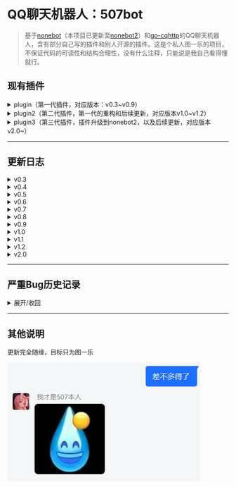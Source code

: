 # QQ聊天机器人：507bot

> 基于[nonebot](https://github.com/nonebot/nonebot)（本项目已更新至[nonebot2](https://github.com/nonebot/nonebot2)）和[go-cqhttp](https://github.com/Mrs4s/go-cqhttp)的QQ聊天机器人，含有部分自己写的插件和别人开源的插件。这是个私人图一乐的项目，不保证代码的可读性和结构合理性，没有什么注释，只能说是我自己看得懂就行。


## 现有插件

<details>
<summary>plugin（第一代插件，对应版本：v0.3~v0.9）</summary>


|    插件名称    |                           插件功能                           |                           插件来源                           |                           特殊说明                           |
| :------------: | :----------------------------------------------------------: | :----------------------------------------------------------: | :----------------------------------------------------------: |
| arknight_gacha |           模拟明日方舟十连抽卡（卡池很久没更新了）           |                           自己写的                           |                  只支持所有角色均无up的情况                  |
|     baidu      |                       让我帮你百度一下                       |     [DeltaBot](https://github.com/233a344a455/DeltaBot)      |                           见原作者                           |
|    bilibili    |              推送b站主播的动态（含视频和直播）               | [QQBot_bilibili](https://github.com/wxz97121/QQBot_bilibili) |                           见原作者                           |
|      cmd       |    roll点、**特定消息自动回复（bot的主要机能）**，含开关     |                           自己写的                           | 为了符合群友的xp设置的内容，图一乐。图片回复需要在本地保存了相应图片 |
|    couplet     |                            对对联                            |     [DeltaBot](https://github.com/233a344a455/DeltaBot)      |                           见原作者                           |
|      emj       |             抽象话转换器：将中文文本转换为抽象话             | 自己写的，抽象转换词典来自[chouxianghua](https://github.com/chenxuuu/chouxianghua) | 同文件夹下的`emojiDef.py`定义了汉字转拼音和拼音转抽象话的字典。因为文件太长所以分了另一个文件放 |
|     lyric      |                  爬取并发送网易云音乐的歌词                  |                           自己写的                           |      使用了网易云接口（包括歌曲搜索接口、歌词获取接口）      |
|     record     |                    发送语言消息的自动回复                    |                           自己写的                           |                   都是lulu~~和雾妹~~的语音                   |
|      star      |                    查看不同星座的当日运势                    | csdn一篇[博客](https://blog.csdn.net/rain_web/article/details/70767279)抄的，自己改成了机器人的接口 |                           见原博主                           |
|     super      |                     管理员功能（含私货）                     |                           自己写的                           | 除了强制关闭外基本没用，黑名单和模块管理功能分散在各个模块里 |
|     teach      |           让群友教bot在群友特定发言下进行特定回复            |                           自己写的                           | 写入本地文本文件而不是直接加入功能模块，防止bot被群友玩恶堕。有意思的回复自己手动加就行 |
|      time      |         提取自然语言中的时间并转换成标准时间格式发送         | 模块是自己写的，功能实现的库来自[Time_NLP](https://github.com/zhanzecheng/Time_NLP) |                           见原作者                           |
|   translate    |               翻译，中译英或其他语种翻译成中文               |                           自己写的                           |                 用了有道翻译的接口并爬取结果                 |
|    weather     |                  依据省份和城市查看实时天气                  |                           自己写的                           | 使用中央气象台的接口（含省份代码接口、城市代码接口、天气查询接口） |
|      NLP       |                自然语言处理，简单的机器人聊天                |     [DeltaBot](https://github.com/233a344a455/DeltaBot)      |                           见原作者                           |
|   wordViewer   | 背单词，词库为考研5500单词（大概），共有三种模式。使用指令'单词'呼出帮助菜单 |                           自己写的                           | 同文件夹下的`words.py`包含所有的单词。单词来源于[这个网站](https://image.kuakao.com/2019/1210/20191210103558276.pdf) |
 </details> 

 <details>
<summary>plugin2（第二代插件，第一代的重构和后续更新，对应版本v1.0~v1.2）</summary>


|  插件名称  |                           插件功能                           |                           插件来源                           |                           特殊说明                           |                           使用示例                           |
| :--------: | :----------------------------------------------------------: | :----------------------------------------------------------: | :----------------------------------------------------------: | :----------------------------------------------------------: |
|   baidu    |                       让我帮你百度一下                       |     [DeltaBot](https://github.com/233a344a455/DeltaBot)      | 见原作者，该模块的接口貌似已经不可用，已从插件中移除，但未在本库中移除 |                          （已移除）                          |
|  bilibili  |              推送b站主播的动态（含视频和直播）               | [QQBot_bilibili](https://github.com/wxz97121/QQBot_bilibili) |                           见原作者                           | 使用"关注列表"命令查看关注的主播和推送到的群聊，推送是被动推送，不可主动调用 |
|    roll    |                            roll点                            |                           自己写的                           |                   可以设定最大值的随机骰子                   |                           "roll 6"                           |
|  couplet   |                            对对联                            |     [DeltaBot](https://github.com/233a344a455/DeltaBot)      |                           见原作者                           |                      "对联 一去二三里"                       |
|    emj     |             抽象话转换器：将中文文本转换为抽象话             | 自己写的，抽象转换词典来自[chouxianghua](https://github.com/chenxuuu/chouxianghua) | 同文件夹下的`emojiDef.py`定义了汉字转拼音和拼音转抽象话的字典。因为文件太长所以分了另一个文件放 |                        "抽象 给爷爬"                         |
|   lyric    |                  爬取并发送网易云音乐的歌词                  |                           自己写的                           |      使用了网易云接口（包括歌曲搜索接口、歌词获取接口）      |                        "歌词 エルマ"                         |
|    memo    | 以一周为一个轮回，记录每天的备忘消息，可用于追番提醒和查询游戏每日掉落等 |                           自己写的                           |                 使用"备忘 菜单"呼出功能菜单                  |                   "备忘 菜单"查看详细说明                    |
|   record   |                    发送语言消息的自动回复                    |                           自己写的                           |                     都是lulu和雾妹的语音                     | 自动回复，代码中的`record_list`的键值为触发的字符串，使用部分匹配 |
|  replyer   |                     文本和图片的自动回复                     |                           自己写的                           |                   自动回复，bot的主要机能                    | 自动回复，代码中的`mes1`为全字匹配的条目，`mes2`为部分匹配，`mes3`为过滤器 |
|   speak    |                          文字转语音                          |                           自己写的                           |                    只是单纯的调用CQ码而已                    |                         "说话 你好"                          |
|    star    |                    查看不同星座的当日运势                    | csdn一篇[博客](https://blog.csdn.net/rain_web/article/details/70767279)抄的，自己改成了机器人的接口 |              **星座运势的api又双叒叕不能用了**               |                    (已移除)"运势 水瓶座"                     |
|   super    |                          管理员功能                          |                           自己写的                           |                  强制关闭、黑名单、模块管理                  |                   "管理员菜单"查看详细指令                   |
|   teach    |           让群友教bot在群友特定发言下进行特定回复            |                           自己写的                           | 写入本地文本文件而不是直接加入功能模块，防止bot被群友玩恶堕。有意思的回复自己手动加就行 |                    "学习 谁是bot 我是bot"                    |
| translate  |               翻译，中译英或其他语种翻译成中文               |                           自己写的                           |                 用了有道翻译的接口并爬取结果                 |                         "翻译 起飞"                          |
| whatAnime  |         通过番剧的截图查询图片来源番剧、剧集和时间点         |       [XUN_Bot](https://github.com/Angel-Hair/XUN_Bot)       | 该功能本质是使用了[trace.moe](https://trace.moe/)提供的接口。该接口在2021.6.30进行过一次更新，该插件的原作者使用的接口已经不可用，我在其基础上改成了新的接口 |                         "识番"+图片                          |
|  weather   |                  依据省份和城市查看实时天气                  |                           自己写的                           | 使用中央气象台的接口（含省份代码接口、城市代码接口、天气查询接口） |                       "天气 湖南 长沙"                       |
|    NLP     |                自然语言处理，简单的机器人聊天                |     [DeltaBot](https://github.com/233a344a455/DeltaBot)      |                           见原作者                           |                     "nlp 今天也是好天气"                     |
| wordViewer | 背单词，词库为考研5500单词（大概），共有三种模式。使用指令'单词'呼出帮助菜单 |                           自己写的                           | 同文件夹下的`words.py`包含所有的单词。单词来源于[这个网站](https://image.kuakao.com/2019/1210/20191210103558276.pdf) |                      "单词"查看详细指令                      |
</details> 

<details>
<summary>plugin3（第三代插件，插件升级到nonebot2，以及后续更新，对应版本v2.0~）</summary>


|  插件名称  |                           插件功能                           | 插件来源(带\*号表示该插件原本为nonebot框架，我改成了nonebot2框架) |                           特殊说明                           |                           使用示例                           |
| :--------: | :----------------------------------------------------------: | :----------------------------------------------------------: | :----------------------------------------------------------: | :----------------------------------------------------------: |
|  bilibili  |              推送b站主播的动态（含视频和直播）               | \*[QQBot_bilibili](https://github.com/wxz97121/QQBot_bilibili) |        见原作者。该模块我还没有迁移完成，等待后序更新        | 使用"关注列表"命令查看关注的主播和推送到的群聊，推送是被动推送，不可主动调用 |
|    roll    |                            roll点                            |                           自己写的                           |                   可以设定最大值的随机骰子                   |                           "roll 6"                           |
|  couplet   |                            对对联                            |    \*[DeltaBot](https://github.com/233a344a455/DeltaBot)     |                           见原作者                           |                      "对联 一去二三里"                       |
|   emoji    |             抽象话转换器：将中文文本转换为抽象话             | 自己写的，抽象转换词典来自[chouxianghua](https://github.com/chenxuuu/chouxianghua) | 同文件夹下的`emojiDef.py`定义了汉字转拼音和拼音转抽象话的字典。因为文件太长所以分了另一个文件放 |                        "抽象 给爷爬"                         |
| musicShare |            在群里分享歌曲，支持网易云音乐和QQ音乐            |                           自己写的                           | 使用"音乐"命令调用网易云接口，使用"QQ音乐"命令调用QQ音乐接口 |                        "歌词 エルマ"                         |
|    memo    | 以一周为一个轮回，记录每天的备忘消息，可用于追番提醒和查询游戏每日掉落等 |                           自己写的                           |                 使用"备忘 菜单"呼出功能菜单                  |                   "备忘 菜单"查看详细说明                    |
|  replyer   |                  文本、图片、语音的自动回复                  |                           自己写的                           |                   自动回复，bot的主要机能                    | 自动回复，代码中的`mes1`为全字匹配的条目，`mes2`为部分匹配，`mes3`为过滤器 |
|   speak    |                          文字转语音                          |                           自己写的                           |                    只是单纯的调用CQ码而已                    |                         "说话 你好"                          |
|    star    |                    查看不同星座的当日运势                    | csdn一篇[博客](https://blog.csdn.net/rain_web/article/details/70767279)抄的，自己改成了机器人的接口 |                     api目前仍能正常使用                      |                        "运势 水瓶座"                         |
|   teach    |           让群友教bot在群友特定发言下进行特定回复            |                           自己写的                           | 写入本地文本文件而不是直接加入功能模块，防止bot被群友玩恶堕。有意思的回复自己手动加就行 |                    "学习 谁是bot 我是bot"                    |
| translate  |               翻译，中译英或其他语种翻译成中文               |                           自己写的                           |                 用了有道翻译的接口并爬取结果                 |                         "翻译 起飞"                          |
| whatAnime  |         通过番剧的截图查询图片来源番剧、剧集和时间点         |      \*[XUN_Bot](https://github.com/Angel-Hair/XUN_Bot)      | 该功能本质是使用了[trace.moe](https://trace.moe/)提供的接口。该接口在2021.6.30进行过一次更新，该插件的原作者使用的接口已经不可用，我在其基础上改成了新的接口 |                         "识番"+图片                          |
|  weather   |                  依据省份和城市查看实时天气                  |                           自己写的                           | 使用中央气象台的接口（含省份代码接口、城市代码接口、天气查询接口） |                       "天气 湖南 长沙"                       |
|    NLP     |                自然语言处理，简单的机器人聊天                |    \*[DeltaBot](https://github.com/233a344a455/DeltaBot)     |                           见原作者                           |                     "nlp 今天也是好天气"                     |
|    word    | 背单词，词库为考研5500单词（大概），共有三种模式。使用指令'单词'呼出帮助菜单 |                           自己写的                           | 同文件夹下的`words.py`包含所有的单词。单词来源于[这个网站](https://image.kuakao.com/2019/1210/20191210103558276.pdf) |                      "单词"查看详细指令                      |
|    poke    |                    使用手机QQ的戳一戳功能                    |                           自己写的                           |                      单纯地调用CQ码而已                      |                           "戳 xxx"                           |
|   super    |                          管理员功能                          |                           自己写的                           |        目前只支持"说"和"自爆"，黑名单和模块管理被移除        |                     "管理员菜单"查看详细                     |
</details> 


---------------------

## 更新日志

<details>
<summary>v0.3</summary>


v0.3版本下首次开源
</details>

<details>
<summary>v0.4</summary>


- 新增模块管理功能：模块名+启用/禁用可以进行模块开关而不需要重启整个bot
- 新增黑名单功能：模块名+黑名单/出狱+QQ号可以对用户进行特定模块使用的禁用和解除
- 删除了原有模块管理的文件操作功能（原本的模块管理功能由py模块文件的删除和复制实现，需要重启bot才能应用更新）
- 新增了翻译的屏蔽词
- 天气指令优化：除了原来的天气+省份+城市之外，还支持天气+直辖市和天气+直辖市+具体地名的传参方式
  </details>

<details>
<summary>v0.5</summary>


- 新增arknight_gacha模块，模拟明日方舟十连抽卡（卡池更新至画中人）
- 唤醒507bot由命令形式`@on_command`改成自然语言形式`@on_natural_language`（现在只要提及507bot就能唤醒）
- 回复关键词"雾宝"和"雾妹"时加入过滤选项，防止和雾宝bot进行无限聊天
- 发送歌词设置了最大上限(被群友发的圆周率之歌搞了一手
- 天气模块微调：查询台湾省天气时有特殊提示（台湾天气用现在实装的api查询不出来，更新前会导致查询无回复）
- 修正天气回复文本错误：原本api返回值的`rain`被我误认为下雨概率，经核实后改为降雨等级
- 新增部分无关紧要的自动回复
  </details>

<details>
<summary>v0.6</summary>


- 现在能回复录音了
- 新增time模块，用于提取自然语言中的时间点并转换为标准时间
- 新增record模块，用于自动回复语音消息
- “来点怪歌”、“来点鬼叫”可以随机发送lulu的相关语音（需要本地文件）
- “lulu语录”、“るる语录”可以随机发送lulu的经典语录（同时删除了“lulu”和“るる”的自动回复防止冲突）
- 新增部分自动回复，对部分原有自动回复的内容进行了修改，部分触发过于频繁的回复改为几率触发
- **原有星座占卜的api似乎被关闭了，现在访问会超时，但是star模块还没有改动**，我大概率是准备摸了
  </details>

<details>
<summary>v0.7</summary>


- 新增自动回复最高速度，定义在cmd插件中。现在机器人三秒内最多自动回复一次（只有聊天自动回复受限，用户正常调用的bot机能不受限制）
- 新增baidu模块，输入百度后接关键词可以对相关内容进行百度，本质是“让我帮你百度一下”http://tool.mkblog.cn/lmbtfy 的接口
- 新增emj模块，输入抽象后接字符串，如果有对应的话，可以将字符串中的中文汉字转换成emoji文字
  </details>

<details>
<summary>v0.8</summary>


- 修改了星座运势的api，现在**星座运势功能又能够使用了**
- 新增了nlp模块，实现简单聊天功能，默认使用茉莉机器人的接口，在用户调用指令nlp时必然触发，一般聊天时按概率触发。该模块暂未添加模块禁用和黑名单以及闭嘴功能。
- 新增关注功能，可以通过输入关注+b站uid从而查询主播，写入本地文件等待机器人管理员审核
- 删去了nonebot的内置指令（echo指令居然被群友凭空试出来了）
- 管理员指令'说'的重复内容中，将方括号重新解码，从而能够通过说指令发送图片、语音等特殊消息。如：'说 [CQ:record,file=biezou.amr]'可以回复语音（需要存在本地语音文件）
- 新增自动消息回复，如'今天吃啥方便面'、'二次元'等，并把很多消息的固定回复内容改成了随机回复内容；删掉了部分聊天时触发过于频繁的自动回复
  </details>

<details>
<summary>v0.9</summary>


- 关闭了完全用不上的时间自然语言插件，即`time`插件（但是我在github里保留下来了）
- 新增背单词插件`wordViewer`，使用命令"单词"呼出帮助菜单，词库为考研英语。包括以下三种功能：
  - 给出英文回答中文
  - 给出中文回答英文
  - 给出中文和缺省部分字母的英文，回答英文
- 为了维持上述单词插件的稳定性，停用了bilibili关注模块（这个模块一周会有那么一两次完全把程序卡死，不知道原因，也不知道怎么修这个bug）
- 从`go-http`学到了`[CQ:tts]`的玩法，新增`speak`模块，将**文字**转**语音**(而不是语音转文字！)
- 新增和修改部分简单的自动回复
  </details>

<details>
<summary>v1.0</summary>


507bot更新到1.0版本啦！为什么是v1.0而不是v0.10呢？**507bot在本次更新中实现了大量的代码重构，之后模块更新统一在本库新增的plugins2文件夹下进行**，重构前的代码保存在plugin文件夹下。重构内容包括但不限于：

- 在根目录下使用`config.npy`统一管理模块，实现模块间的通信。`genConfig.py`用于生成上述文件，如果根目录不存在该文件，运行`run.py`时将会创建并初始化
- 模块开关终于能用一个单独的模块统一管理了，原本每个模块内都有一段冗长且相似的代码控制自身的开关
- 黑名单终于能统一了，原本每个模块有一个单独的黑名单
- 管理员权限终于不受NLP模块的限制使得权限需求消失了，老版本的时候如果管理员指令用NLP方法调用，则普通用户也能使用（这是nonebot自身的问题，我只是在代码实现中避免了该问题的出现）
- 极大简化了原本各个模块的代码（比如自动回复不再是每个单独做成一条指令了、黑名单和模块开关检查简化了等等）

下面是正常更新内容：

- 背单词模块将文件存取改成了二进制文件，且现在会区分群聊模式和私聊模式（沙雕群友私聊bot背单词没关，去水群的时候被bot背刺了）
- 背单词模块会每次被调用时会获取时间戳，如果太久没有继续背单词则bot会自行退出该用户的单词模式
- 去掉了没什么用的模块，修了些无关紧要的bug
- 新增和删除部分自动回复
  </details>

<details>
<summary>v1.1</summary>


- 因为群友需要，又把`bilibili`模块加回来了
- 新增识番模块`whatAnime`，通过给出番剧截图来搜索图片来源的番剧、剧集、时间点
- 新增备忘模块`memo`，通过加入备忘条目，可以每周为一个轮回地查询设定的消息，如设置一周内每天的追番、一周内每天某游戏的材料掉落等。使用“备忘 菜单”呼出使用方式
- 新增和修改部分简单的文本、语音、图片自动回复
  </details>

<details>
<summary>v1.2</summary>


- 重构发送图片内容的方式（见下面的bug说明）
- 配合群友们让bot学习的"来点xxx"自动回复，新增命令"来点"以不随机的方式查看自动回复的消息，如"来点 507bot 1"表示查看"来点507bot"自动回复的1号内容。新增命令"来点来点"查看所有以"来点"开头的自动回复的统计数据
- `bilibili`模块新增"关注列表"命令，查看所有关注的主播以及他们的b站消息会被推送到的群聊
- 新增和修改部分简单的文本、语音、图片自动回复
  </details>

<details>
<summary>v2.0</summary>

~~为了方便我抄别人最新的插件，~~我决定把507bot的底层库**nonebot升级到nonebot2**。然而nonebot2并不能完全地向下兼容，因此我又不得不对全部的代码进行了重构，就这个机会又把bot的插件给去粗留精了一回。v2.0版本后的插件更新在本库的plugins3中。以下为更新内容：

- 把全部的库由nonebot架构重构迁移为nonebot2架构
- `bilibili`模块和`whatAnime`模块暂时不能用了，等待后续更新。前者还没成功迁移，后者的api似乎又改了
- 星座运势模块`star`又能使用了
- 考虑到发送语音的`record`模块和回复文本与图片的模块`replyer`的相似性，二者合并为同一个模块`replyer`
- 原本查询歌词的模块`lyric`所用的api失效了。重写的时候干脆一不做二不休，新版`musicShare`中直接实现了歌曲的分享，包括网易云音乐和QQ音乐。使用命令"(QQ)音乐 歌名"即可在群里生成分享卡片
- 修复了背单词模块`word`中，给英文猜中文时，输入单词词性或直接输入单词本身会判对的bug
- 修复了一些由v0版本升级到v1版本进行代码重构时遗留下来的bug（如`weather`模块失效等，大多都是没有导入相应的库造成的）
- 删除了平时用不上的模块和功能，包括管理员权限的黑名单和模块管理，以及之前的gif回放`gifReplay`、帮你百度一下`baidu`、明日方舟抽卡等模块（我好像忘记把有gif回放功能的版本上传github了？）
- 优化了各个模块的结构，使得模块文件夹`plugins`和bot的初级目录不再那么凌乱
</details>

------------------

## 严重Bug历史记录

<details>
<summary>展开/收回</summary>


### 2021.3.20：和其他机器人复读了起来(v0.6版本复读刷屏bug)

群里的机器人都是大家自己搭建的，架构和语言都不一样，这波是八仙过海。一共有五个机器人，但貌似只有我是用python写的==
引起这次灾难的本质是507bot会对含有特定关键词的内容进行回复，如对图片中的“mc”进行回复，而群里其他的机器人能够在一句话被复读一定次数后，概率进行复读，因此产生了刷屏现象：

<img src="pics/2.png" style="zoom:10%;" />
最终导致了严重的后果：
<img src="pics/3.png" style="zoom:10%;" />

在此基础上，更新的v0.7版本加入了回复速度阈值：调用自动回复的函数时获取当前的时间戳，如果与上次自动回复时的时间戳相差小于3秒就放弃回复。也就是说，自动回复的最快速度是三秒一次。虽然是这么说，但是我就是怕出现无限复读的情况，所以之前就给507bot实装过“闭嘴”功能用于临时停用自动回复，群友还玩这个功能玩了一阵子。一到关键时候一个都想不起来还有这一手。我麻了

### 2021.3.26:被封号了

可能是每天重复发送相同内容？或者是前一晚在测试bilibili模块关注多个主播（近20个）导致的？该小心点了。号申诉后秒解封了。
<img src="pics/4.png" style="zoom:10%;" />

### 2021.3.28:b站动态推送错误

新增关注功能后群友们相互关注，导致推送动态的时候会报错从而导致大片的动态检测失效。经过反复测试（指不同账号在b站发动态）发现，如果关注列表中存在**没有发过任何动态**的账号，在检测该账号的动态更新时就会报错，从而使得关注列表中这个号和之后的号都不会被检测更新。这是bilibili模块的bug。想了想要不要加个try-except，最后还是算了。没有发过动态之后也不会发的人，关注了干嘛

### 2021.7.x~9.5:图片过期

在go-cqhttp的框架下，所有bot收到的qq图片会被保存在文件夹`\data\image`下，图片文件名为'xxxxx.image'，且该文件夹下的图片可以通过bot直接发送文本'[CQ:image,file=xxxx]'来转换成图片发送，我也一直是这么做的。到后来，很多自动回复的图片会莫名地失效，在命令行报错信息为图片上传失败，参数错误para error（在我之后更新过go-cqhttp后仍然有这个问题，但报错的提示变了）。因为图片保存在本地，我一直以为是图片本身出了问题或go-cqhttp出了bug，在尝试用各种二进制图片方式打开这些后缀名为image的图片以及查询go-cqhttp的issue无果后，我在阅读go-cqhttp的[文档](https://docs.go-cqhttp.org/guide/file.html#%E5%9B%BE%E7%89%87%E7%BC%93%E5%AD%98%E6%96%87%E4%BB%B6)时，发现这些保存在本地的图片其实只是一个二进制缓存文件，其中包含着该图片和QQ服务器对应的缓存文件。也就是说，每个image文件里包含一个url（后来我尝试直接将image文件用文本方式打开，也可以看到这个url），通过这个url去QQ的服务器找到相应的图片进行上传，从而实现图片的发送。当一张图片过期后，QQ服务器会将该图片清除，从而使得image文件对应的url失效，导致使用image文件发送图片失效。

简而言之，go-cqhttp保存在本地的image文件并不是图片本身，而是能够从QQ服务器中找到对应图片的url。QQ服务器清理了图片，从而使得图片失效了。我一直通过本地的image文件发送图片，但是这些文件并不是本地的图片，所以一段时间后尽管image文件还在，图片却发不了了。

从bot的1.2版本开始，我在'\data\image'文件夹下直接存放本地图片（'jpg'、'png'等常用格式的图片文件），同样用'[CQ:image,file=xxxx]'进行发送，而不使用image后缀的图片缓存文件，从而解决了这个问题。


</details>

-----------

## 其他说明

更新完全随缘，目标只为图一乐

![1](pics/1.png)

